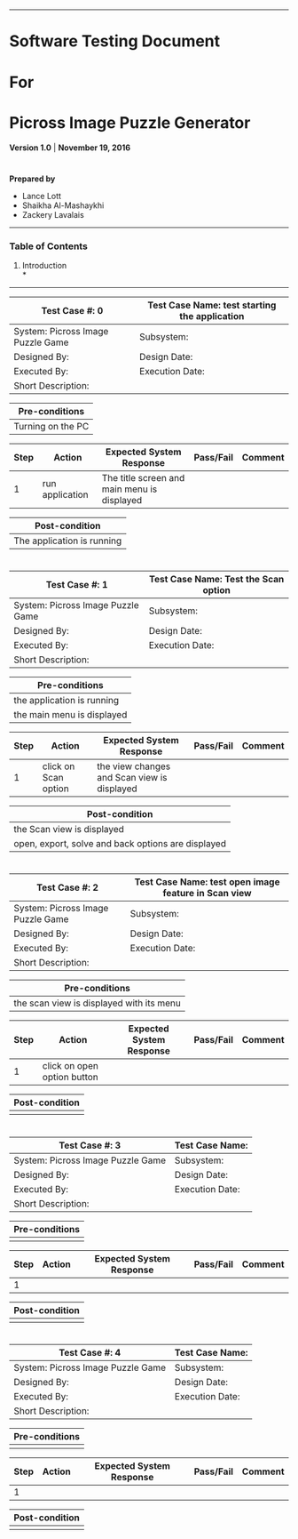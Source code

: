 #
-----
# Software Testing Document
# For
# Picross Image Puzzle Generator 


**Version 1.0** | 
**November 19, 2016**

#

**Prepared by**
- Lance Lott
- Shaikha Al-Mashaykhi
- Zackery Lavalais


 
  



-----
### Table of Contents
1. Introduction                                                           
    *









-----




| Test Case #: 0 | Test Case Name: test starting the application|
| --- | --- |
| System: Picross Image Puzzle Game  | Subsystem: |
| Designed By: | Design Date: |
| Executed By: | Execution Date: |
| Short Description: |  |


|Pre-conditions| 
|---|
| Turning on the PC |

|Step|Action|Expected System Response|Pass/Fail|Comment|
|---|---|---|---|---|
|1|run application  | The title screen and main menu is displayed  |   |   |   |

|Post-condition | 
|---|
| The application is running |


#

| Test Case #: 1 | Test Case Name: Test the Scan option|
| --- | --- |
| System: Picross Image Puzzle Game  | Subsystem: |
| Designed By: | Design Date: |
| Executed By: | Execution Date: |
| Short Description: |  |


|Pre-conditions| 
|---|
| the  application is running |
| the main menu is displayed  |

|Step|Action|Expected System Response|Pass/Fail|Comment|
|---|---|---|---|---|
|1| click on Scan option  | the view changes and Scan view is displayed|   |   |   |

|Post-condition | 
|---|
| the Scan view is displayed |
| open, export, solve and back options are displayed |

#


| Test Case #: 2 | Test Case Name: test open image feature in Scan view|
| --- | --- |
| System: Picross Image Puzzle Game  | Subsystem: |
| Designed By: | Design Date: |
| Executed By: | Execution Date: |
| Short Description: |  |


|Pre-conditions| 
|---|
| the scan view is displayed with its menu |

|Step|Action|Expected System Response|Pass/Fail|Comment|
|---|---|---|---|---|
|1| click on open option button |  |   |   |   |

|Post-condition | 
|---|
|  |

#


| Test Case #: 3 | Test Case Name: |
| --- | --- |
| System: Picross Image Puzzle Game  | Subsystem: |
| Designed By: | Design Date: |
| Executed By: | Execution Date: |
| Short Description: |  |


|Pre-conditions| 
|---|
|  |

|Step|Action|Expected System Response|Pass/Fail|Comment|
|---|---|---|---|---|
|1| |   |   |   |   |

|Post-condition | 
|---|
|  |


#


| Test Case #: 4 | Test Case Name: |
| --- | --- |
| System: Picross Image Puzzle Game  | Subsystem: |
| Designed By: | Design Date: |
| Executed By: | Execution Date: |
| Short Description: |  |


|Pre-conditions| 
|---|
|  |

|Step|Action|Expected System Response|Pass/Fail|Comment|
|---|---|---|---|---|
|1| |   |   |   |   |

|Post-condition | 
|---|
|  |
